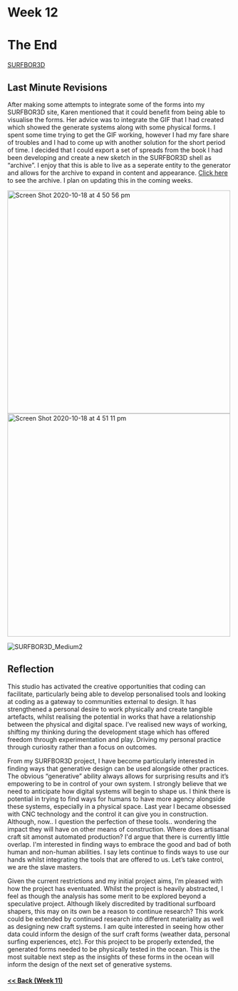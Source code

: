 # Week 12

# The End

[SURFBOR3D](https://louiseastt.github.io/SURFBOR3D/generator/)

## Last Minute Revisions
After making some attempts to integrate some of the forms into my SURFBOR3D site, Karen mentioned that it could benefit from being able to visualise the forms. Her advice was to integrate the GIF that I had created which showed the generate systems along with some physical forms. I spent some time trying to get the GIF working, however I had my fare share of troubles and I had to come up with another solution for the short period of time. I decided that I could export a set of spreads from the book I had been developing and create a new sketch in the SURFBOR3D shell as “archive”. I enjoy that this is able to live as a seperate entity to the generator and allows for the archive to expand in content and appearance. [Click here](https://louiseastt.github.io/SURFBOR3D/archive/) to see the archive. I plan on updating this in the coming weeks.

<img width="500" alt="Screen Shot 2020-10-18 at 4 50 56 pm" src="https://user-images.githubusercontent.com/68723193/96359758-2d55d880-1162-11eb-9b9c-dbd82307286e.png"> <img width="500" alt="Screen Shot 2020-10-18 at 4 51 11 pm" src="https://user-images.githubusercontent.com/68723193/96359760-321a8c80-1162-11eb-8783-bcf0c174f096.png">




![SURFBOR3D_Medium2](https://user-images.githubusercontent.com/68723193/96359514-78bab780-115f-11eb-8c71-8830bdfb9d59.gif)

## Reflection

This studio has activated the creative opportunities that coding can facilitate, particularly being able to develop personalised tools and looking at coding as a gateway to communities external to design. It has strengthened a personal desire to work physically and create tangible artefacts, whilst realising the potential in works that have a relationship between the physical and digital space. I’ve realised new ways of working, shifting my thinking during the development stage which has offered freedom through experimentation and play. Driving my personal practice through curiosity rather than a focus on outcomes.

From my SURFBOR3D project, I have become particularly interested in finding ways that generative design can be used alongside other practices. The obvious “generative” ability always allows for surprising results and it’s empowering to be in control of your own system. I strongly believe that we need to anticipate how digital systems will begin to shape us. I think there is potential in trying to find ways for humans to have more agency alongside these systems, especially in a physical space. Last year I became obsessed with CNC technology and the control it can give you in construction. Although, now.. I question the perfection of these tools.. wondering the impact they will have on other means of construction. Where does artisanal craft sit amonst automated production? I'd argue that there is currently little overlap. I'm interested in finding ways to embrace the good and bad of both human and non-human abilities. I say lets continue to finds ways to use our hands whilst integrating the tools that are offered to us. Let’s take control, we are the slave masters. 
 
Given the current restrictions and my initial project aims, I’m pleased with how the project has eventuated. Whilst the project is heavily abstracted, I feel as though the analysis has some merit to be explored beyond a speculative project. Although likely discredited by traditional surfboard shapers, this may on its own be a reason to continue research? This work could be extended by continued research into different materiality as well as designing new craft systems. I am quite interested in seeing how other data could inform the design of the surf craft forms (weather data, personal surfing experiences, etc). For this project to be properly extended, the generated forms needed to be physically tested in the ocean. This is the most suitable next step as the insights of these forms in the ocean will inform the design of the next set of generative systems.


#### [<< Back (Week 11)](https://louiseastt.github.io/Slave2/X__Week%2011/)


